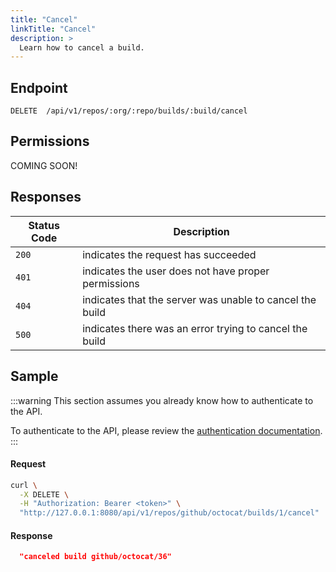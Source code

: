 ```yaml
---
title: "Cancel"
linkTitle: "Cancel"
description: >
  Learn how to cancel a build.
---
```


## Endpoint

```
DELETE  /api/v1/repos/:org/:repo/builds/:build/cancel
```

## Permissions

COMING SOON!

## Responses

| Status Code | Description                                              |
| ----------- | ---------------------------------------------------------|
| `200`       | indicates the request has succeeded                      |
| `401`       | indicates the user does not have proper permissions      |
| `404`       | indicates that the server was unable to cancel the build |
| `500`       | indicates there was an error trying to cancel the build  | 

## Sample

:::warning
This section assumes you already know how to authenticate to the API.

To authenticate to the API, please review the [authentication documentation](/docs/reference/api/authentication.md).
:::

#### Request

```sh
curl \
  -X DELETE \
  -H "Authorization: Bearer <token>" \
  "http://127.0.0.1:8080/api/v1/repos/github/octocat/builds/1/cancel"
```

#### Response

```json
  "canceled build github/octocat/36"
```
